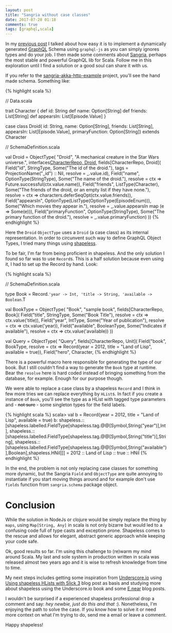 ```yaml
---
layout: post
title: "Sangria without case classes"
date: 2017-07-28 01:18
comments: true
tags: [graphql,scala]
---
```


In my [previous post](http://paulosuzart.github.io/blog/2017/07/26/graphql-yes-im-in/) I talked about how easy it is to implement a dynamically generated [GraphQL](http://graphql.org) Schema using `graphql-js` as you can simply ignores types and do your job. I then made some comments about [Sangria](http://sangria-graphql.org), perhaps the most stable and powerful GraphQL lib for Scala. Follow me in this exploration until I find a solution or a good soul can share it with us.

If you refer to the [sangria-akka-http-example](https://github.com/sangria-graphql/sangria-akka-http-example/) project, you'll see the hand made schema. Something like:
<!--more-->

{% highlight scala %}

// Data.scala

trait Character {
  def id: String
  def name: Option[String]
  def friends: List[String]
  def appearsIn: List[Episode.Value]
}

case class Droid(
                  id: String,
                  name: Option[String],
                  friends: List[String],
                  appearsIn: List[Episode.Value],
                  primaryFunction: Option[String]) extends Character

// SchemaDefinition.scala

  val Droid = ObjectType(
    "Droid",
    "A mechanical creature in the Star Wars universe.",
    interfaces[CharacterRepo, Droid](Character),
    fields[CharacterRepo, Droid](
      Field("id", StringType,
        Some("The id of the droid."),
        tags = ProjectionName("_id") :: Nil,
        resolve = _.value.id),
      Field("name", OptionType(StringType),
        Some("The name of the droid."),
        resolve = ctx ⇒ Future.successful(ctx.value.name)),
      Field("friends", ListType(Character),
        Some("The friends of the droid, or an empty list if they have none."),
        resolve = ctx ⇒ characters.deferSeqOpt(ctx.value.friends)),
      Field("appearsIn", OptionType(ListType(OptionType(EpisodeEnum))),
        Some("Which movies they appear in."),
        resolve = _.value.appearsIn map (e ⇒ Some(e))),
      Field("primaryFunction", OptionType(StringType),
        Some("The primary function of the droid."),
        resolve = _.value.primaryFunction)
    ))
{% endhighlight %}

Here the `Droid` `ObjectType` uses a `Droid` (a case class) as its internal representation. In order to circunvent such way to define GraphQL Object Types, I tried many things using [shapeless](https://github.com/milessabin/shapeless). 

To be fair, I'm far from being proficient in shapeless. And the only solution I found so far was to use `Record`s. This is a half solution because even using it, I had to set up the Record by hand. Look:

{% highlight scala %}


// SchemaDefinition.scala

  type Book = Record.`'year -> Int, 'title -> String, 'available -> Boolean`.T

  val BookType = ObjectType(
    "Book",
    "sample book",
    fields[CharacterRepo, Book](
      Field("title", StringType,
        Some("Book Title"),
        resolve = ctx ⇒ ctx.value('title)),
      Field("year", IntType,
        Some("Year of publication"),
        resolve = ctx ⇒ ctx.value('year)),
      Field("available", BooleanType,
        Some("Indicates if available"),
        resolve = ctx ⇒ ctx.value('available))
    ))

  val Query = ObjectType(
    "Query", fields[CharacterRepo, Unit](
      Field("book", BookType,
        resolve = ctx ⇒ Record(year = 2012, title = "Land of Lisp",  available = true)),
      Field("hero", Character,
{% endhighlight %}

There is a powerful macro here responsible for generating the type of our book. But I still couldn't find a way to generate the `Book` type at runtime. Bear the `resolve` here is hard coded instead of bringing something from the database, for example. Enough for our purpose though.

We were able to replace a case class by a shapeless `Record` and I think in few more tries we can replace everything by `HList`s. In fact if you create a instance of `Book`, you'll see the type as a HList with tagged type parameters and - ~~not sure~~ - some singleton types for the field labels.

{% highlight scala %}
scala> val b = Record(year = 2012, title = "Land of Lisp",  available = true)
b: shapeless.::[shapeless.labelled.FieldType[shapeless.tag.@@[Symbol,String("year")],Int],
shapeless.::[shapeless.labelled.FieldType[shapeless.tag.@@[Symbol,String("title")],String],
shapeless.::[shapeless.labelled.FieldType[shapeless.tag.@@[Symbol,String("available")],Boolean],shapeless.HNil]]] 
= 2012 :: Land of Lisp :: true :: HNil
{% endhighlight %}

In the end, the problem is not only replacing case classes for something more dynamic, but the Sangria `Field` and `ObjectType` are quite annoying to instantiate if you start moving things around and for example don't use `fields` function from `sangria.schema` package object.

Conclusion
===

While the solution in NodeJs or clojure would be simply replace the thing by `maps`, using `Map[String, Any]` in scala is not only bizarre but would led to a confusing code full of type casts and exception prone. Shapeless comes to the rescue and allows for elegant, abstract generic approach while keeping your code safe.

Ok, good results so far. I'm using this challenge to (re)warm my mind around Scala. My last and sole system in production written in scala was released almost two years ago and it is wise to refresh knowledge from time to time.

My next steps includes getting some inspiration from [Underscore.io](http://underscore.io) using [Using shapeless HLists with Slick 3](http://underscore.io/blog/posts/2015/08/08/slickless.html) blog post as basis and studying more about shapeless using the Underscore.io book and some [E.near](http://enear.github.io/2016/09/27/bits-of-shapeless-2/) blog posts.

I wouldn't be surprised if a experienced shapeless professional drop a comment and say: *hey newbie, just do this and that* :). Nonetheless, I'm enjoying the path to solve the case. If you know how to solve it or need more context on what I'm trying to do, send me a email or leave a comment.

Happy shapeless!